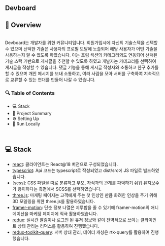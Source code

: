 ## Devboard
## 📌 Overview
<br />
Devboard는 개발자를 위한 커뮤니티입니다. 회원가입시에 자신의 기술스택을 선택할 수 있으며 선택한 기술은 사용자의 프로필 모달에 노출되어 해당 사용자가 어떤 기술을 사용하는지 알 수 있도록 하였습니다. 이는 포럼 섹션의 카테고리와도 연동되어 선택된 기술 스택 기반으로 게시글을 추천할 수 있도록 하였고 개발자는 카테고리를 선택하여 게시글을 작성할 수 있습니다. 댓글 기능을 통해 게시글 작성자와 소통하고 친구 추가를 할 수 있으며 개인 메시지를 보내 소통하고, 여러 사람을 모아 서버를 구축하여 지속적으로 교류할 수 있는 연대를 만들어 나갈 수 있습니다.

<br />

  ### 🔍 Table of Contents
- 💻 Stack
- 📝 Project Summary
- ⚙️ Setting Up
- 🚀 Run Locally

<br />

## 💻 Stack

- [react](https://reactjs.org/): 클라이언트는 React@18 버전으로 구성되었습니다.
- [typescript](https://www.typescriptlang.org/): Api 코드는 typescript로 작성되었고 dist/src에 JS 파일로 빌드하였습니다.
- [scss]: CSS 파일을 따로 분류하고 부모, 자식과의 관계를 파악하기 쉬워 유지보수가 용이하다는 측면에서 SCSS를 선택하였습니다.
- [three.js](https://github.com/emilkowalski/vaul): 마케팅 페이지는 고객에게 주는 첫 인상인 만큼 화려한 인상을 주기 위해 3D 모델링을 위한 three.js를 활용하였습니다.
- [framer-motion](https://github.com/emilkowalski/sonner): 단순 정보 나열은 지루함을 줄 수 있기에 framer-motion의 애니메이션을 마케팅 페이지에 적극 활용하였습니다.
- [redux](https://github.com/ueberdosis/tiptap): 실시간 알림이나 로그인 된 유저 정보와 같이 전역적으로 쓰이는 클라이언트 상태 관리는 리덕스를 활용하여 진행했습니다.
- [redux-toolkit-query](https://github.com/vercel/swr): 서버 상태 관리, 데이터 캐싱은 rtk-query를 활용하여 진행했습니다.
